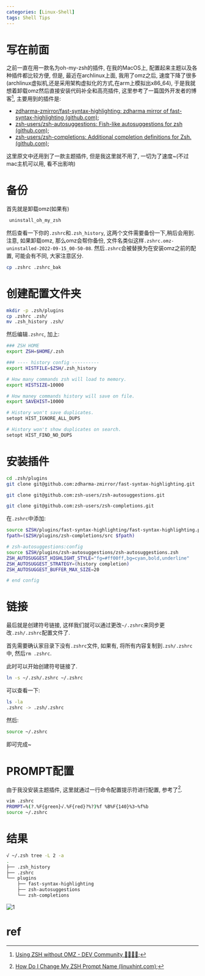 ```yaml
---
categories: [Linux-Shell]
tags: Shell Tips
---
```


# 写在前面

之前一直在用一款名为oh-my-zsh的插件, 在我的MacOS上, 配置起来主题以及各种插件都比较方便, 但是, 最近在archlinux上面, 我用了omz之后, 速度下降了很多(archlinux虚拟机,还是采用架构虚拟化的方式,在arm上模拟出x86_64), 于是我就想着卸载omz然后直接安装代码补全和高亮插件, 这里参考了一篇国外开发者的博客[^1], 主要用到的插件是:

-   [zdharma-zmirror/fast-syntax-highlighting: zdharma mirror of fast-syntax-highlighting (github.com)](https://github.com/zdharma-zmirror/fast-syntax-highlighting);
-   [zsh-users/zsh-autosuggestions: Fish-like autosuggestions for zsh (github.com)](https://github.com/zsh-users/zsh-autosuggestions);
-   [zsh-users/zsh-completions: Additional completion definitions for Zsh. (github.com)](https://github.com/zsh-users/zsh-completions);

这里原文中还用到了一款主题插件, 但是我这里就不用了, 一切为了速度~(不过mac主机可以用, 看不出影响)

# 备份

首先就是卸载omz(如果有)

```bash
 uninstall_oh_my_zsh
```

然后查看一下你的`.zshrc`和`.zsh_history`, 这两个文件需要备份一下,稍后会用到. 注意, 如果卸载omz, 那么omz会帮你备份, 文件名类似这样`.zshrc.omz-uninstalled-2022-09-15_00-50-08`. 然后`.zshrc`会被替换为在安装omz之前的配置, 可能会有不同, 大家注意区分. 

```bash
cp .zshrc .zshrc_bak
```

# 创建配置文件夹

```bash
mkdir -p .zsh/plugins
cp .zshrc .zsh/
mv .zsh_history .zsh/
```

然后编辑`.zshrc`, 加上:

```bash
### ZSH HOME
export ZSH=$HOME/.zsh

### ---- history config ----------
export HISTFILE=$ZSH/.zsh_history

# How many commands zsh will load to memory.
export HISTSIZE=10000

# How maney commands history will save on file.
export SAVEHIST=10000

# History won't save duplicates.
setopt HIST_IGNORE_ALL_DUPS

# History won't show duplicates on search.
setopt HIST_FIND_NO_DUPS
```

# 安装插件

```bash
cd .zsh/plugins
git clone git@github.com:zdharma-zmirror/fast-syntax-highlighting.git

git clone git@github.com:zsh-users/zsh-autosuggestions.git

git clone git@github.com:zsh-users/zsh-completions.git
```



在`.zshrc`中添加:

```bash
source $ZSH/plugins/fast-syntax-highlighting/fast-syntax-highlighting.plugin.zsh
fpath=($ZSH/plugins/zsh-completions/src $fpath)

# zsh-autosuggestions:config
source $ZSH/plugins/zsh-autosuggestions/zsh-autosuggestions.zsh
ZSH_AUTOSUGGEST_HIGHLIGHT_STYLE="fg=#ff00ff,bg=cyan,bold,underline"
ZSH_AUTOSUGGEST_STRATEGY=(history completion)
ZSH_AUTOSUGGEST_BUFFER_MAX_SIZE=20

# end config
```

# 链接

最后就是创建符号链接, 这样我们就可以通过更改`~/.zshrc`来同步更改`.zsh/.zshrc`配置文件了.

首先需要确认家目录下没有`.zshrc`文件, 如果有, 将所有内容复制到`.zsh/.zshrc`中, 然后`rm .zshrc`.

此时可以开始创建符号链接了. 

```bash
ln -s ~/.zsh/.zshrc ~/.zshrc

```

可以查看一下:

```bash
ls -la
.zshrc -> .zsh/.zshrc
```

然后:

```bash
source ~/.zshrc
```

即可完成~

# PROMPT配置

由于我没安装主题插件, 这里就通过一行命令配置提示符进行配置, 参考了[^2].

```bash
vim .zshrc
PROMPT=%(?.%F{green}√.%F{red}?%?)%f %B%F{140}%3~%f%b
source ~/.zshrc
```

# 结果

```bash
√ ~/.zsh tree -L 2 -a
.
├── .zsh_history
├── .zshrc
└── plugins
    ├── fast-syntax-highlighting
    ├── zsh-autosuggestions
    └── zsh-completions
```

![1](https://img-blog.csdnimg.cn/0ed55647e166418fbd9e4e99337f79cc.jpeg#pic_center)



# ref

[^1]: [Using ZSH without OMZ - DEV Community 👩‍💻👨‍💻](https://dev.to/hbenvenutti/using-zsh-without-omz-4gch);
[^2]:[How Do I Change My ZSH Prompt Name (linuxhint.com)](https://linuxhint.com/change-zsh-prompt-name/);